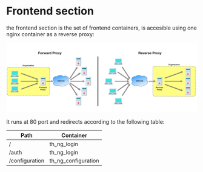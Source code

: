 # Frontend section

the frontend section is the set of frontend containers, is accesible using one nginx container as a reverse proxy:

![proxy](/docs/img/proxy.png)

It runs at 80 port and redirects according to the following table:

| Path | Container |
| ----- | ---- |
| /  | th_ng_login  |
| /auth  | th_ng_login  |
| /configuration  | th_ng_configuration  |